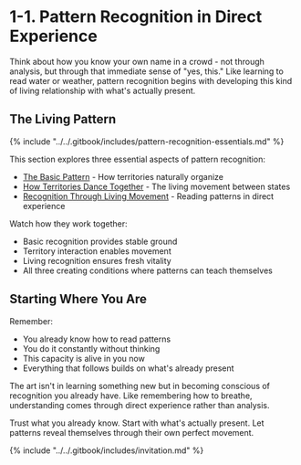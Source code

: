 # 1-1. Pattern Recognition in Direct Experience

Think about how you know your own name in a crowd - not through analysis, but through that immediate sense of "yes, this." Like learning to read water or weather, pattern recognition begins with developing this kind of living relationship with what's actually present.

## The Living Pattern

{% include "../../.gitbook/includes/pattern-recognition-essentials.md" %}



This section explores three essential aspects of pattern recognition:

* [The Basic Pattern](1.md) - How territories naturally organize
* [How Territories Dance Together](2.md) - The living movement between states
* [Recognition Through Living Movement](3.md) - Reading patterns in direct experience

Watch how they work together:

* Basic recognition provides stable ground
* Territory interaction enables movement
* Living recognition ensures fresh vitality
* All three creating conditions where patterns can teach themselves

## Starting Where You Are

Remember:

* You already know how to read patterns
* You do it constantly without thinking
* This capacity is alive in you now
* Everything that follows builds on what's already present

The art isn't in learning something new but in becoming conscious of recognition you already have. Like remembering how to breathe, understanding comes through direct experience rather than analysis.

Trust what you already know. Start with what's actually present. Let patterns reveal themselves through their own perfect movement.

{% include "../../.gitbook/includes/invitation.md" %}

